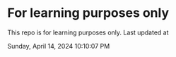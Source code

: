 # For learning purposes only
This repo is for learning purposes only.
Last updated at

Sunday, April 14, 2024 10:10:07 PM

